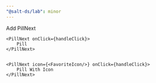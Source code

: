 ```yaml
---
"@salt-ds/lab": minor
---
```


Add PillNext

```tsx
<PillNext onClick={handleClick}>
    Pill
</PillNext>


<PillNext icon={<FavoriteIcon/>} onClick={handleClick}>
    Pill With Icon
</PillNext>
```
